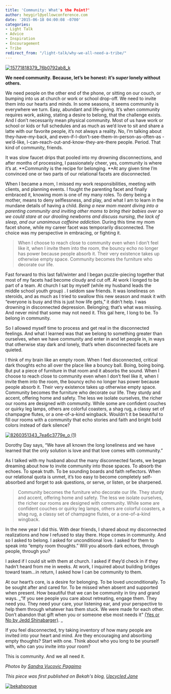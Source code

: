 ```yaml
---
title: 'Community: What's the Point?'
author: heygirl@yellowconference.com
date: '2015-06-18 04:00:08 -0700'
categories:
- Light Talk
- Advice
- Inspiration
- Encouragement
- Tribe
redirect_from: "/light-talk/why-we-all-need-a-tribe/"
---
```


[![15771818379_76b0792ab8_k](http://yellowconference.com/wp-content/uploads/2015/06/15771818379_76b0792ab8_k.jpg)](http://yellowconference.com/wp-content/uploads/2015/06/15771818379_76b0792ab8_k.jpg)

**We need community. Because, let’s be honest: it’s _super_ lonely without others.**

We need people on the other end of the phone, or sitting on our couch, or bumping into us at church or work or school drop-off. We need to invite them into our hearts and minds. In some seasons, it seems community is everywhere we turn. Easy, abundant and life-giving. It’s when community requires work, asking, stating a desire to belong, that the challenge exists. And I don’t necessarily mean physical community. Most of us have work or school or kids or full schedules and as much as we’d love to sit and share a latte with our favorite people, it’s not always a reality. No, I’m talking about they-have-my-back, and even-if-I-don’t-see-them-in-person-as-often-as -we’d-like, I-can-reach-out-and-know-they-are-there people. Period. That kind of community, friends.

It was slow faucet drips that pooled into my drowning disconnections, and after months of processing, I passionately cheer, yes, community is where it’s at. **Community is the recipe for belonging. **At any given time I’m convinced one or two parts of our relational facets are disconnected.

When I became a mom, I missed my work responsibilities, meeting with clients, and planning events. I fought the parenting facet and finally embraced it, knowing mom is one of my many roles. To deny being a mother, means to deny selflessness, and play, and what I am to learn in the mundane details of having a child. _Being a new mom meant diving into a parenting community and inviting other moms to bring their babies over so we could stare at our drooling newborns and discuss nursing, the lack of sleep, and our unanimous caffeine addiction._ During this time my mom facet shone, while my career facet was temporarily disconnected. The choice was my perspective in embracing, or fighting it.

> When I choose to reach close to community even when I don’t feel like it, when I invite them into the room, the bouncy echo no longer has power because people absorb it. Their very existence takes up otherwise empty space. Community becomes the furniture who decorate our life.

Fast forward to this last fall/winter and I began puzzle-piecing together that most of my facets had become cloudy and cut off. At work I longed to be part of a team. At church I sat by myself (while my husband leads the middle school youth group) . I seldom saw friends. It was loneliness on steroids, and as much as I tried to swallow this new season and mask it with “everyone is busy and this is just how life gets,” it didn’t help. I was drowning in disconnected depression. Belonging; that’s what was missing. And never mind that some may not need it. This gal here, I long to be. To belong in community.

So I allowed myself time to process and get real in the disconnected feelings. And what I learned was that we belong to something greater than ourselves, when we have community and enter in and let people in, in ways that otherwise stay dark and lonely, that’s when disconnected facets are quieted.

I think of my brain like an empty room. When I feel disconnected, critical dark thoughts echo all over the place like a bouncy ball. Boing, boing boing. But put a piece of furniture in that room and it absorbs the sound. When I choose to reach close to community even when I don’t feel like it, when I invite them into the room, the bouncy echo no longer has power because people absorb it. Their very existence takes up otherwise empty space. Community becomes the furniture who decorate our life. They sturdy and accent, offering home and safety. The less we isolate ourselves, the richer our rooms are designed with community. While some are confident couches or quirky leg lamps, others are colorful coasters, a shag rug, a classy set of champagne flutes, or a one-of-a-kind wingback. Wouldn’t it be beautiful to fill our rooms with a community that echo stories and faith and bright bold colors instead of dark silence?

[![8260351343_7ea6c3779e_o (1)](http://yellowconference.com/wp-content/uploads/2015/06/8260351343_7ea6c3779e_o-1.jpg)](http://yellowconference.com/wp-content/uploads/2015/06/8260351343_7ea6c3779e_o-1.jpg)

Dorothy Day says, “We have all known the long loneliness and we have learned that the only solution is love and that love comes with community.”

As I talked with my husband about the many disconnected facets, we began dreaming about how to invite community into those spaces. To absorb the echoes. To speak truth. To be sounding boards and faith reflectors. When our relational quota is unmet, it’s too easy to become completely self-absorbed and forget to ask questions, or serve, or listen, or be sharpened.

> Community becomes the furniture who decorate our life. They sturdy and accent, offering home and safety. The less we isolate ourselves, the richer our rooms are designed with community. While some are confident couches or quirky leg lamps, others are colorful coasters, a shag rug, a classy set of champagne flutes, or a one-of-a-kind wingback.

In the new year I did this. With dear friends, I shared about my disconnected realizations and how I refused to stay there. Hope comes in community. And so I asked to belong. I asked for unconditional love. I asked for them to speak into “empty room thoughts.” Will you absorb dark echoes, through people, through you?

I asked if I could sit with them at church. I asked if they’d check in if they hadn’t heard from me in weeks. At work, I inquired about building bridges toward team...in return, I asked how I can be community to them.

At our heart’s core, is a desire for belonging. To be loved unconditionally. To be sought after and cared for. To be missed when absent and supported when present. How beautiful that we can be community in tiny and grand ways. _“If you see people you care about retreating, engage them. They need you. They need your care, your listening ear, and your perspective to help them through whatever has them stuck. We were made for each other. Don’t abandon that gift when you or someone else most needs it" [(Yes or No by Jedd Shinabarger)](http://www.yesornobook.com/). _

If you feel disconnected, try taking inventory of how many people are invited into your heart and mind. Are they encouraging and absorbing empty thoughts? Start with one. Think about who you long to be yourself with, who can you invite into your room?

This is community. And we all need it.

_Photos by [Sandra Vucovic Pagaimo](https://www.flickr.com/photos/54132946@N08/with/8260351343/)_

_This piece was first published on Bekah's blog, [Upcycled Jane](http://www.upcycledjane.com/)_

[![bekahpogue](http://yellowconference.com/wp-content/uploads/2015/06/bekahpogue.jpg)](http://www.upcycledjane.com/)
